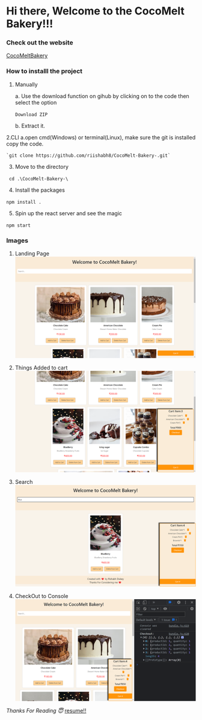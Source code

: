 # Hi there, Welcome to the CocoMelt Bakery!!!

### Check out the website
[CocoMeltBakery](https://choco-melt-bakery.netlify.app/)

### How to installl the project
 
1. Manually

    a. Use the download function on gihub by clicking on to the code then select the option
    
    `Download ZIP`

    b. Extract it.

2.CLI
    a.open cmd(Windows) or terminal(Linux), make sure the git is installed copy the code.

    `git clone https://github.com/riishabh8/CocoMelt-Bakery-.git`

3. Move to the directory

` cd .\CocoMelt-Bakery-\`

4. Install the packages

`npm install .`

5. Spin up the react server and see the magic

`npm start`

### Images 
1. Landing Page
![Home](./Images/Screenshot%20(497).png)
2. Things Added to cart 
![Cart](./Images//Screenshot%20(499).png)
3. Search 
![Search](./Images/Screenshot%20(501).png)

4. CheckOut to Console 
![Search](./Images/Screenshot%20(504).png)


*Thanks For Reading 😇*
[resume!!](https://bit.ly/riish014)

